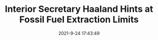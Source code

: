 ---
"title": "Interior Secretary Haaland Hints at Fossil Fuel Extraction Limits"
"date": "2021-9-24 17:43:49"
"feed_name": "RIGZONE"
"feed_website": "http://www.rigzone.com/"
"feed_rss": "http://www.rigzone.com/news/rss/rigzone_latest.aspx"
"link": "https://www.rigzone.com/news/wire/interior_secretary_haaland_hints_at_fossil_fuel_extraction_limits-24-sep-2021-166529-article/?rss=true"
"file": "_posts/2021-1-1-987d870c42a7b856e973366d72ecd6ea93bcbc17.md"
"accident": "0"
"drilling": "0"
"dead": "0"
"injured": "0"
"where": "unknown site"
"place": "unknown place"
---